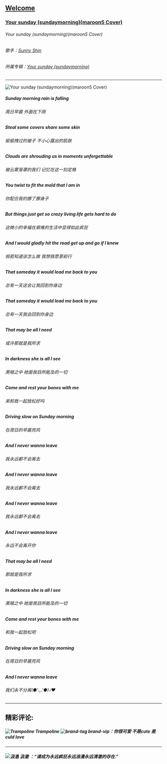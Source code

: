 ## [Welcome  ](https://zkeq.github.io/zkeq/%C2%B7index.htm)

### [Your sunday (sundaymorning)(maroon5 Cover)](https://music.163.com/#/song?id=1323090317)
###### Your sunday (sundaymorning)(maroon5 Cover)
###### 歌手：[Sunny Shin](https://music.163.com/artist?id=30606835)

###### 所属专辑：[Your sunday (sundaymorning)](https://music.163.com/album?id=74251857)

------------
![Your sunday (sundaymorning)(maroon5 Cover)](http://p1.music.126.net/8WF4ySTvXgWnoDkMp59UEg==/109951163648039084.jpg "Your sunday (sundaymorning)(maroon5 Cover)")


##### Sunday morning rain is falling

###### 周日早晨 外面在下雨

##### Steal some covers share some skin

###### 偷偷拽过的被子 不小心露出的肌肤

##### Clouds are shrouding us in moments unforgettable

###### 被云雾笼罩的我们 记忆在这一刻定格

##### You twist to fit the mold that I am in

###### 你配合我的挪了挪身子

##### But things just get so crazy living life gets hard to do

###### 这微小的幸福在艰难的生活中显得如此疯狂

##### And I would gladly hit the road get up and go if I knew

###### 倘若知道该怎么做 我想我愿意前行

##### That someday it would lead me back to you

###### 总有一天这会让我回到你身边

##### That someday it would lead me back to you

###### 总有一天我会回到你身边

##### That may be all I need

###### 或许那就是我所求

##### In darkness she is all I see

###### 黑暗之中 她是我目所能及的一切

##### Come and rest your bones with me

###### 来和我一起放松好吗

##### Driving slow on Sunday morning

###### 在周日的早晨兜风

##### And I never wanna leave

###### 我永远都不会离去

##### And I never wanna leave

###### 我永远都不会离去

##### And I never wanna leave

###### 我永远都不会离去

##### And I never wanna leave

###### 永远不会离开你

##### That may be all I need

###### 那就是我所求

##### In darkness she is all I see

###### 黑暗之中 她是我目所能及的一切

##### Come and rest your bones with me

###### 和我一起放松吧

##### Driving slow on Sunday morning

###### 在周日的早晨兜风

##### And I never wanna leave

###### 我们永不分离(●'◡'●)ﾉ❤
-----------------



## 精彩评论:
##### ![TrampoIine](https://p2.music.126.net/2-e_KETGzY09k2XLThT3Pg==/109951165101858579.jpg?param=50y50)  TrampoIine  ![brand-tag brand-vip](https://p1.music.126.net/y8pM-M1mytg6B1ThedCbJA==/109951163709550847.png?param=35y10)：你很可爱 不是cute 是culd love
---------------------------------
##### ![汲澈](https://p2.music.126.net/_ygdojWY5Lfoz0DxPEp28g==/109951164570328972.jpg?param=50y50)  汲澈  ：“请成为永远疯狂永远浪漫永远清澈的存在.”

<audio id="bgmMusic" src="http://music.163.com/song/media/outer/url?id=1323090317.mp3" preload="auto" type="audio/mp3" autoplay loop></audio>
